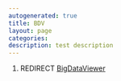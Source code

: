 ```yaml
---
autogenerated: true
title: BDV
layout: page
categories: 
description: test description
---
```


1.  REDIRECT [BigDataViewer](BigDataViewer)
